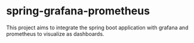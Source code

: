 # spring-grafana-prometheus
This project aims to integrate the spring boot application with grafana and prometheus to visualize as dashboards.
